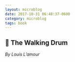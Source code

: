 ```yaml
---
layout: microblog
date: 2017-10-31 06:48:37-0600
category: microblog
tags: book
---
```

## 📖 The Walking Drum
*By Louis L’amour*

